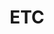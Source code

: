 ---
layout: tag-list
type: tag
# The title of the tag's page.
title: ETC
# The name of the tag, used in a post's front matter (e.g. tags: [<slug>]).
slug: etc
category: study
sidebar: true
order: 3
# (Optional) Write a short (~150 characters) description of this featured tag.
description: >
   기타 필요한 내용 정리
---